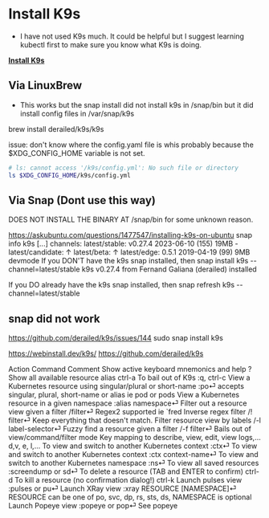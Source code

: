 # Install K9s

- I have not used K9s much.  It could be helpful but I suggest learning kubectl first to make sure you know what K9s is doing.

**[Install K9s](https://k9scli.io/topics/install/)**

## Via LinuxBrew

- This works but the snap install did not install k9s in /snap/bin but it did install config files in /var/snap/k9s

brew install derailed/k9s/k9s

issue: don't know where the config.yaml file is whis probably because the $XDG_CONFIG_HOME variable is not set.

```bash
# ls: cannot access '/k9s/config.yml': No such file or directory
ls $XDG_CONFIG_HOME/k9s/config.yml                                                                   
```

## Via Snap (Dont use this way)

DOES NOT INSTALL THE BINARY AT /snap/bin for some unknown reason.

<https://askubuntu.com/questions/1477547/installing-k9s-on-ubuntu>
snap info k9s
[...]
channels:
  latest/stable:    v0.27.4 2023-06-10 (155) 19MB -
  latest/candidate: ↑
  latest/beta:      ↑
  latest/edge:      0.5.1   2019-04-19  (99)  9MB devmode
If you DON'T have the k9s snap installed, then
snap install k9s --channel=latest/stable
k9s v0.27.4 from Fernand Galiana (derailed) installed

If you DO already have the k9s snap installed, then
snap refresh k9s --channel=latest/stable

## snap did not work

<https://github.com/derailed/k9s/issues/144>
sudo snap install k9s

<https://webinstall.dev/k9s/>
<https://github.com/derailed/k9s>

Action Command Comment
Show active keyboard mnemonics and help ?
Show all available resource alias ctrl-a
To bail out of K9s :q, ctrl-c
View a Kubernetes resource using singular/plural or short-name :po⏎ accepts singular, plural, short-name or alias ie pod or pods
View a Kubernetes resource in a given namespace :alias namespace⏎
Filter out a resource view given a filter /filter⏎ Regex2 supported ie `fred
Inverse regex filter /! filter⏎ Keep everything that doesn't match.
Filter resource view by labels /-l label-selector⏎
Fuzzy find a resource given a filter /-f filter⏎
Bails out of view/command/filter mode <esc>
Key mapping to describe, view, edit, view logs,... d,v, e, l,...
To view and switch to another Kubernetes context :ctx⏎
To view and switch to another Kubernetes context :ctx context-name⏎
To view and switch to another Kubernetes namespace :ns⏎
To view all saved resources :screendump or sd⏎
To delete a resource (TAB and ENTER to confirm) ctrl-d
To kill a resource (no confirmation dialog!) ctrl-k
Launch pulses view :pulses or pu⏎
Launch XRay view :xray RESOURCE [NAMESPACE]⏎ RESOURCE can be one of po, svc, dp, rs, sts, ds, NAMESPACE is optional
Launch Popeye view :popeye or pop⏎ See popeye
